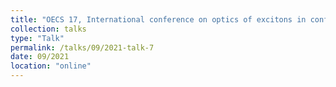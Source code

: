 ```yaml
---
title: "OECS 17, International conference on optics of excitons in confined systems"
collection: talks
type: "Talk"
permalink: /talks/09/2021-talk-7
date: 09/2021
location: "online"
---
```

